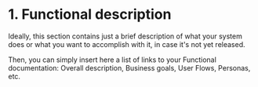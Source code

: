 # 1. Functional description

Ideally, this section contains just a brief description of what your system does or what you want to accomplish with it, in case it's not yet released.

Then, you can simply insert here a list of links to your Functional documentation: Overall description, Business goals, User Flows, Personas, etc. 
